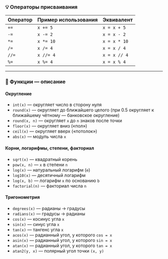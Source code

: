 ### 💡 Операторы присваивания

| Оператор | Пример использования | Эквивалент |
|----------|----------------------|------------|
| `+=`     | `x += 5`             | `x = x + 5` |
| `-=`     | `x -= 2`             | `x = x - 2` |
| `*=`     | `x *= 10`            | `x = x * 10` |
| `/=`     | `x /= 4`             | `x = x / 4` |
| `//=`    | `x //= 4`            | `x = x // 4` |
| `%=`     | `x %= 4`             | `x = x % 4` |

---

### 🧮 Функции — описание

#### **Округление**
- `int(x)` — округляет число в сторону нуля  
- `round(x)` — округляет до ближайшего целого (при 0.5 округляет к ближайшему чётному — банковское округление)  
- `round(x, n)` — округляет `x` до `n` знаков после точки  
- `floor(x)` — округляет вниз («пол»)  
- `ceil(x)` — округляет вверх («потолок»)  
- `abs(x)` — модуль числа `x`  

#### **Корни, логарифмы, степени, факториал**
- `sqrt(x)` — квадратный корень  
- `pow(x, n)` — `x` в степени `n`  
- `log(x)` — натуральный логарифм (`e`)  
- `log10(x)` — десятичный логарифм  
- `log(x, b)` — логарифм `x` по основанию `b`  
- `factorial(n)` — факториал числа `n`  

#### **Тригонометрия**
- `degrees(x)` — радианы → градусы  
- `radians(x)` — градусы → радианы  
- `cos(x)` — косинус угла `x`  
- `sin(x)` — синус угла `x`  
- `tan(x)` — тангенс угла `x`  
- `acos(x)` — радианный угол, у которого `cos = x`  
- `asin(x)` — радианный угол, у которого `sin = x`  
- `atan(x)` — радианный угол, у которого `tan = x`  
- `atan2(y, x)` — полярный угол точки `(x, y)`
